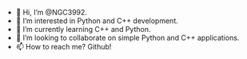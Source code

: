 - 👋 Hi, I’m @NGC3992.
- 👀 I’m interested in Python and C++ development.
- 🌱 I’m currently learning C++ and Python.
- 💞️ I’m looking to collaborate on simple Python and C++ applications.
- 📫 How to reach me? Github!

<!---
NGC3992/NGC3992 is a ✨ special ✨ repository because its `README.md` (this file) appears on your GitHub profile.
You can click the Preview link to take a look at your changes.
--->
